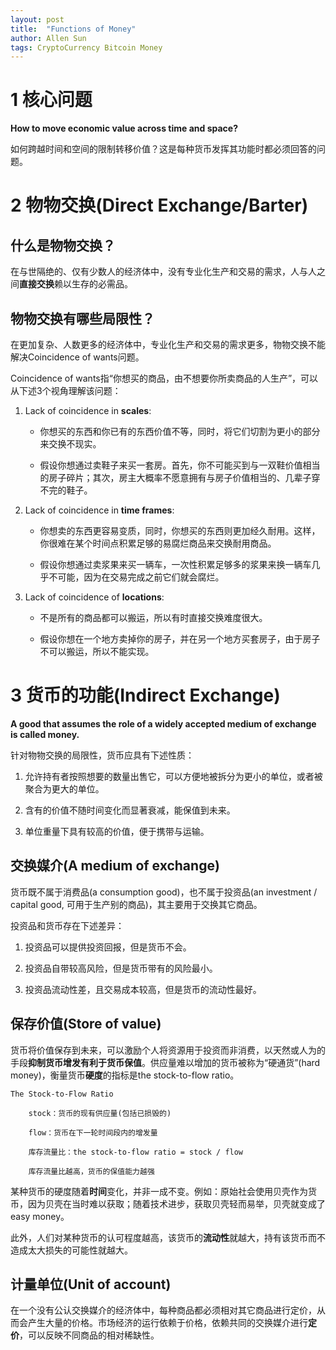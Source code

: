 ```yaml
---
layout: post
title:  "Functions of Money"
author: Allen Sun
tags: CryptoCurrency Bitcoin Money
---
```


# 1 核心问题

**How to move economic value across time and space?** 

如何跨越时间和空间的限制转移价值？这是每种货币发挥其功能时都必须回答的问题。

# 2 物物交换(Direct Exchange/Barter)

## 什么是物物交换？

在与世隔绝的、仅有少数人的经济体中，没有专业化生产和交易的需求，人与人之间**直接交换**赖以生存的必需品。

## 物物交换有哪些局限性？

在更加复杂、人数更多的经济体中，专业化生产和交易的需求更多，物物交换不能解决Coincidence of wants问题。

Coincidence of wants指“你想买的商品，由不想要你所卖商品的人生产”，可以从下述3个视角理解该问题：

1. Lack of coincidence in **scales**: 

    - 你想买的东西和你已有的东西价值不等，同时，将它们切割为更小的部分来交换不现实。

    - 假设你想通过卖鞋子来买一套房。首先，你不可能买到与一双鞋价值相当的房子碎片；其次，房主大概率不愿意拥有与房子价值相当的、几辈子穿不完的鞋子。

2. Lack of coincidence in **time frames**: 

    - 你想卖的东西更容易变质，同时，你想买的东西则更加经久耐用。这样，你很难在某个时间点积累足够的易腐烂商品来交换耐用商品。

    - 假设你想通过卖浆果来买一辆车，一次性积累足够多的浆果来换一辆车几乎不可能，因为在交易完成之前它们就会腐烂。

3. Lack of coincidence of **locations**: 

    - 不是所有的商品都可以搬运，所以有时直接交换难度很大。

    - 假设你想在一个地方卖掉你的房子，并在另一个地方买套房子，由于房子不可以搬运，所以不能实现。

# 3 货币的功能(Indirect Exchange)

**A good that assumes the role of a widely accepted medium of exchange is called money.**

针对物物交换的局限性，货币应具有下述性质：

1. 允许持有者按照想要的数量出售它，可以方便地被拆分为更小的单位，或者被聚合为更大的单位。

2. 含有的价值不随时间变化而显著衰减，能保值到未来。

3. 单位重量下具有较高的价值，便于携带与运输。

## 交换媒介(A medium of exchange)

货币既不属于消费品(a consumption good)，也不属于投资品(an investment / capital good, 可用于生产别的商品)，其主要用于交换其它商品。

投资品和货币存在下述差异：

1. 投资品可以提供投资回报，但是货币不会。

2. 投资品自带较高风险，但是货币带有的风险最小。

3. 投资品流动性差，且交易成本较高，但是货币的流动性最好。

## 保存价值(Store of value)

货币将价值保存到未来，可以激励个人将资源用于投资而非消费，以天然或人为的手段**抑制货币增发有利于货币保值**。供应量难以增加的货币被称为“硬通货”(hard money)，衡量货币**硬度**的指标是the stock-to-flow ratio。

```
The Stock-to-Flow Ratio

    stock：货币的现有供应量(包括已损毁的)

    flow：货币在下一轮时间段内的增发量

    库存流量比：the stock-to-flow ratio = stock / flow

    库存流量比越高，货币的保值能力越强
```

某种货币的硬度随着**时间**变化，并非一成不变。例如：原始社会使用贝壳作为货币，因为贝壳在当时难以获取；随着技术进步，获取贝壳轻而易举，贝壳就变成了easy money。

此外，人们对某种货币的认可程度越高，该货币的**流动性**就越大，持有该货币而不造成太大损失的可能性就越大。

## 计量单位(Unit of account)

在一个没有公认交换媒介的经济体中，每种商品都必须相对其它商品进行定价，从而会产生大量的价格。市场经济的运行依赖于价格，依赖共同的交换媒介进行**定价**，可以反映不同商品的相对稀缺性。
